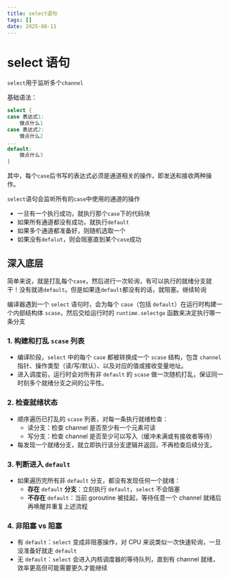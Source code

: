 ```yaml
---
title: select语句
tags: []
date: 2025-08-11
---
```

# select 语句

`select`用于监听多个`channel`

基础语法：
```go
select {
case 表达式1:
	做点什么1
case 表达式2:
	做点什么2
...
default:
	做点什么3
}
```

其中，每个`case`后书写的表达式必须是通道相关的操作，即发送和接收两种操作。

`select`语句会监听所有的`case`中使用的通道的操作
- 一旦有一个执行成功，就执行那个`case`下的代码块
- 如果所有通道都没有成功，就执行`default`
- 如果多个通道都准备好，则随机选取一个
- 如果没有`defalut`，则会阻塞直到某个`case`成功

## 深入底层

简单来说，就是打乱每个`case`，然后进行一次轮询，有可以执行的就绪分支就干！没有就进`default`。但是如果连`default`都没有的话，就阻塞。继续轮询

编译器遇到一个 `select` 语句时，会为每个 `case`（包括 `default`）在运行时构建一个内部结构体 `scase`，然后交给运行时的 `runtime.selectgo` 函数来决定执行哪一条分支
### 1. 构建和打乱 `scase` 列表

- 编译阶段，`select` 中的每个 `case` 都被转换成一个 `scase` 结构，包含 `channel` 指针、操作类型（读/写/默认）、以及对应的值或接收变量地址。
- 进入调度前，运行时会对所有非 `default` 的 `scase` 做一次随机打乱，保证同一时刻多个就绪分支之间的公平性。

### 2. 检查就绪状态

- 顺序遍历已打乱的 `scase` 列表，对每一条执行就绪检查：
    - 读分支：检查 channel 是否至少有一个元素可读
    - 写分支：检查 channel 是否至少可以写入（缓冲未满或有接收者等待）
- 每发现一个就绪分支，就立即执行该分支逻辑并返回，不再检查后续分支。
### 3. 判断进入 `default`

- 如果遍历完所有非 `default` 分支，都没有发现任何一个就绪：
    - **存在** `default` **分支**：立刻执行 `default`，`select` 不会阻塞
    - **不存在** `default`：当前 goroutine 被挂起，等待任意一个 channel 就绪后再唤醒并重复上述流程
### 4. 非阻塞 vs 阻塞

- 有 `default`：`select` 变成非阻塞操作，对 CPU 来说类似一次快速轮询，一旦没准备好就走 `default`
- 无 `default`：`select` 会进入内核调度器的等待队列，直到有 channel 就绪，效率更高但可能需要更久才能继续